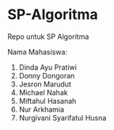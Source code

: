 # SP-Algoritma
Repo untuk SP Algoritma

Nama Mahasiswa:
1. Dinda Ayu Pratiwi 
2. Donny Dongoran
3. Jesron Marudut
4. Michael Nahak
5. Miftahul  Hasanah
6. Nur Arkhamia
7. Nurgivani Syarifatul Husna
